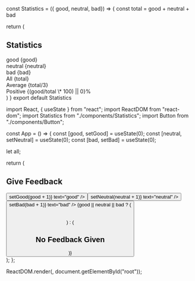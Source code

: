const Statistics = ({ good, neutral, bad}) => {
const total = good + neutral + bad

return (

<div>
<h2>Statistics</h2>
<span>
good {good} <br/>
neutral {neutral} <br/>
bad {bad} <br/>
All {total} <br/>
Average {total/3} <br/>
Positive {(good/total \* 100) || 0}%
</span>
</div>
)
}
export default Statistics

import React, { useState } from "react";
import ReactDOM from "react-dom";
import Statistics from "./components/Statistics";
import Button from "./components/Button";

const App = () => {
const [good, setGood] = useState(0);
const [neutral, setNeutral] = useState(0);
const [bad, setBad] = useState(0);

let all;

return (
<div>
<h2>Give Feedback</h2>
<Button handleEvent={() => setGood(good + 1)} text="good" />
<Button handleEvent={() => setNeutral(neutral + 1)} text="neutral" />
<Button handleEvent={() => setBad(bad + 1)} text="bad" />
{good || neutral || bad ? (
<table>
<tbody>
<Statistics text="Good" execution={good} />
<Statistics text="Neutral" execution={neutral} />
<Statistics text="Bad" execution={bad} />
<Statistics text="All" execution={(all = good + neutral + bad)} />
<Statistics
text="Average"
execution={good _ 1 + neutral _ 0 + (bad _ -1) / 3}
/>
<Statistics
text="Positive"
execution={((good / all) _ 1 \* 100 || 0) + "%"}
/>
</tbody>
</table>
) : (
<h2>No Feedback Given</h2>
)}
</div>
);
};

ReactDOM.render(<App />, document.getElementById("root"));
